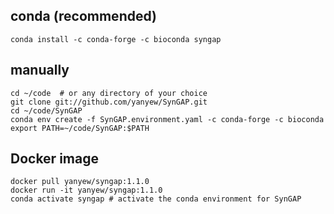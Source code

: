 ## conda (recommended)
```
conda install -c conda-forge -c bioconda syngap
```
## manually
```
cd ~/code  # or any directory of your choice
git clone git://github.com/yanyew/SynGAP.git
cd ~/code/SynGAP
conda env create -f SynGAP.environment.yaml -c conda-forge -c bioconda
export PATH=~/code/SynGAP:$PATH
```
## Docker image
```
docker pull yanyew/syngap:1.1.0
docker run -it yanyew/syngap:1.1.0
conda activate syngap # activate the conda environment for SynGAP
```
